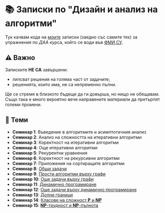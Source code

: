 # :books: Записки по "Дизайн и анализ на алгоритми"

Тук качвам кода на [моите](https://github.com/toduko) записки (заедно със самите тях) за упражнения по _ДАА_ курса, който се води във [ФМИ СУ](https://fmi.uni-sofia.bg/).

## :warning: Важно

Записките **НЕ СА** завършени:

- липсват решения на голяма част от задачите;
- решенията, които има, не са непременно пълни.

Ще се стремя в близкото бъдеще да ги довърша, но нищо не обещавам.
Също така е много вероятно вече направените материали да претърпят големи промени.

## :dart: Теми

- **Семинар 1**: Въведение в алгоритмите и асимптотичния анализ
- **Семинар 2**: Анализ на сложността на итеративни алгоритми
- **Семинар 3**: Коректност на итеративни алгоритми
- **Семинар 4**: Още итеративни алгоритми
- **Семинар 5**: Рекурентни уравнения
- **Семинар 6**: Коректност на рекурсивни алгоритми
- **Семинар 7**: Приложения на сортиращите алгоритми
- **Семинар 8**: [Общи задачи](seminar-08/notes.pdf)
- **Семинар 9**: [Прости алгоритми върху графи](seminar-09/notes.pdf)
- **Семинар 10**: [Още задачи върху графи](seminar-10/notes.pdf)
- **Семинар 11**: [Динамично програмиране](seminar-11/notes.pdf)
- **Семинар 12**: [Още задачи върху динамично програмиране](seminar-12/notes.pdf)
- **Семинар 13**: [Долни граници](seminar-13/notes.pdf)
- **Семинар 14**: [Класове на сложност **P** и **NP**](seminar-14/notes.pdf)
- **Семинар 15**: [**NP**-трудност и **NP**-пълнота](seminar-15/notes.pdf)

